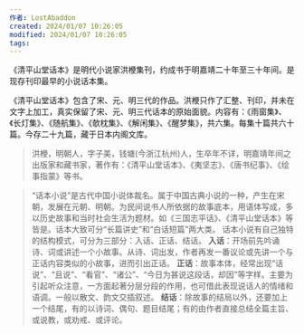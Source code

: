 ```yaml
---
作者: LostAbaddon
created: 2024/01/07 10:26:05
modified: 2024/01/07 10:26:05
tags:
---
```


《清平山堂话本》是明代小说家洪楩集刊，约成书于明嘉靖二十年至三十年间。是现存刊印最早的小说话本集。

《清平山堂话本》包含了宋、元、明三代的作品。洪楩只作了汇整、刊印，并未在文字上加工，真实保留了宋、元、明三代话本的原始面貌。内容有：《雨窗集》、《长灯集》、《随航集》、《欹枕集》、《解闲集》、《醒梦集》，共六集。每集十篇共六十篇。今存二十九篇，藏于日本内阁文库。

> 洪楩，明朝人，字子美，钱塘(今浙江杭州)人，生卒年不详，明嘉靖年间之出版家和藏书家，著作有：《清平山堂话本》、《夷坚志》、《唐书纪事》、《绘事指蒙》等书。

> “话本小说”是古代中国小说体裁名。属于中国古典小说的一种，产生在宋朝，发展在元朝、明朝。为民间说书人所依据的故事底本，用语体写成，多以历史故事和当时社会生活为题材。如《三国志平话》、《清平山堂话本》等皆是。话本大致可分“长篇讲史”和“白话短篇”两大类。 话本小说有自己独特的结构模式，可分为三部分：入话、正话、结话。 **入话**：开场前先吟诵诗、词或讲述一个小故事。从诗、词出发，作者再发一番议论或先讲一个与正话内容类似的小故事，进而引出正话。 **正话**：故事本体，经常出现“话说”、“且说”、“看官”、“诸公”、“今日为甚说这段话，却因”等字样。主要为引起听众注意，一方面起著分层分段的作用，也可借此表现说话人的情绪和语调。一般以散文、韵文交插叙述。 **结话**：除故事的结局以外，还要加上一个结尾，有的以诗词、偶句、题目结尾；有的由作者直接总结全篇主旨、或说教，或劝戒、或评论。
